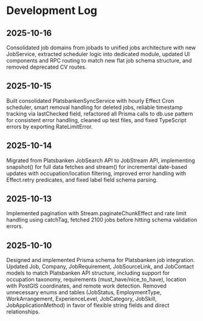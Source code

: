 # Development Log

## 2025-10-16

Consolidated job domains from jobads to unified jobs architecture with new JobService, extracted scheduler logic into dedicated module, updated UI components and RPC routing to match new flat job schema structure, and removed deprecated CV routes.

## 2025-10-15

Built consolidated PlatsbankenSyncService with hourly Effect Cron scheduler, smart removal handling for deleted jobs, reliable timestamp tracking via lastChecked field, refactored all Prisma calls to db.use pattern for consistent error handling, cleaned up test files, and fixed TypeScript errors by exporting RateLimitError.

## 2025-10-14

Migrated from Platsbanken JobSearch API to JobStream API, implementing snapshot() for full data fetches and stream() for incremental date-based updates with occupation/location filtering, improved error handling with Effect.retry predicates, and fixed label field schema parsing.

## 2025-10-13

Implemented pagination with Stream.paginateChunkEffect and rate limit handling using catchTag, fetched 2100 jobs before hitting schema validation errors.

## 2025-10-10

Designed and implemented Prisma schema for Platsbanken job integration. Updated Job, Company, JobRequirement, JobSourceLink, and JobContact models to match Platsbanken API structure, including support for occupation taxonomy, requirements (must_have/nice_to_have), location with PostGIS coordinates, and remote work detection. Removed unnecessary enums and tables (JobStatus, EmploymentType, WorkArrangement, ExperienceLevel, JobCategory, JobSkill, JobApplicationMethod) in favor of flexible string fields and direct relationships.
